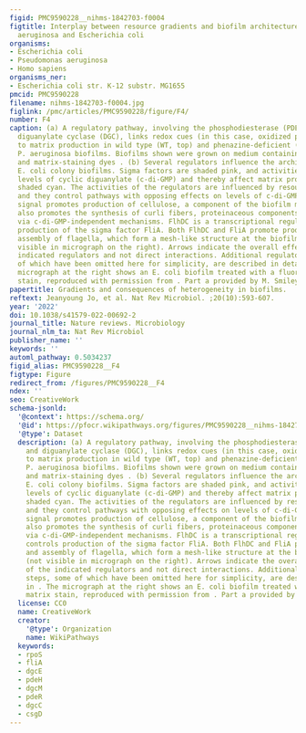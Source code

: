 ```yaml
---
figid: PMC9590228__nihms-1842703-f0004
figtitle: Interplay between resource gradients and biofilm architecture in Pseudomonas
  aeruginosa and Escherichia coli
organisms:
- Escherichia coli
- Pseudomonas aeruginosa
- Homo sapiens
organisms_ner:
- Escherichia coli str. K-12 substr. MG1655
pmcid: PMC9590228
filename: nihms-1842703-f0004.jpg
figlink: /pmc/articles/PMC9590228/figure/F4/
number: F4
caption: (a) A regulatory pathway, involving the phosphodiesterase (PDE) RmcA and
  diguanylate cyclase (DGC), links redox cues (in this case, oxidized phenazines)
  to matrix production in wild type (WT, top) and phenazine-deficient (Δphz, bottom)
  P. aeruginosa biofilms. Biofilms shown were grown on medium containing 1% tryptone
  and matrix-staining dyes . (b) Several regulators influence the architecture of
  E. coli colony biofilms. Sigma factors are shaded pink, and activities that modulate
  levels of cyclic diguanylate (c-di-GMP) and thereby affect matrix production are
  shaded cyan. The activities of the regulators are influenced by resource gradients
  and they control pathways with opposing effects on levels of c-di-GMP. This intracellular
  signal promotes production of cellulose, a component of the biofilm matrix. RpoS
  also promotes the synthesis of curli fibers, proteinaceous components of the matrix,
  via c-di-GMP-independent mechanisms. FlhDC is a transcriptional regulator that controls
  production of the sigma factor FliA. Both FlhDC and FliA promote production and
  assembly of flagella, which form a mesh-like structure at the biofilm base (not
  visible in micrograph on the right). Arrows indicate the overall effects of the
  indicated regulators and not direct interactions. Additional regulatory steps, some
  of which have been omitted here for simplicity, are described in detail in . The
  micrograph at the right shows an E. coli biofilm treated with a fluorescent matrix
  stain, reproduced with permission from . Part a provided by M. Smiley.
papertitle: Gradients and consequences of heterogeneity in biofilms.
reftext: Jeanyoung Jo, et al. Nat Rev Microbiol. ;20(10):593-607.
year: '2022'
doi: 10.1038/s41579-022-00692-2
journal_title: Nature reviews. Microbiology
journal_nlm_ta: Nat Rev Microbiol
publisher_name: ''
keywords: ''
automl_pathway: 0.5034237
figid_alias: PMC9590228__F4
figtype: Figure
redirect_from: /figures/PMC9590228__F4
ndex: ''
seo: CreativeWork
schema-jsonld:
  '@context': https://schema.org/
  '@id': https://pfocr.wikipathways.org/figures/PMC9590228__nihms-1842703-f0004.html
  '@type': Dataset
  description: (a) A regulatory pathway, involving the phosphodiesterase (PDE) RmcA
    and diguanylate cyclase (DGC), links redox cues (in this case, oxidized phenazines)
    to matrix production in wild type (WT, top) and phenazine-deficient (Δphz, bottom)
    P. aeruginosa biofilms. Biofilms shown were grown on medium containing 1% tryptone
    and matrix-staining dyes . (b) Several regulators influence the architecture of
    E. coli colony biofilms. Sigma factors are shaded pink, and activities that modulate
    levels of cyclic diguanylate (c-di-GMP) and thereby affect matrix production are
    shaded cyan. The activities of the regulators are influenced by resource gradients
    and they control pathways with opposing effects on levels of c-di-GMP. This intracellular
    signal promotes production of cellulose, a component of the biofilm matrix. RpoS
    also promotes the synthesis of curli fibers, proteinaceous components of the matrix,
    via c-di-GMP-independent mechanisms. FlhDC is a transcriptional regulator that
    controls production of the sigma factor FliA. Both FlhDC and FliA promote production
    and assembly of flagella, which form a mesh-like structure at the biofilm base
    (not visible in micrograph on the right). Arrows indicate the overall effects
    of the indicated regulators and not direct interactions. Additional regulatory
    steps, some of which have been omitted here for simplicity, are described in detail
    in . The micrograph at the right shows an E. coli biofilm treated with a fluorescent
    matrix stain, reproduced with permission from . Part a provided by M. Smiley.
  license: CC0
  name: CreativeWork
  creator:
    '@type': Organization
    name: WikiPathways
  keywords:
  - rpoS
  - fliA
  - dgcE
  - pdeH
  - dgcM
  - pdeR
  - dgcC
  - csgD
---
```

